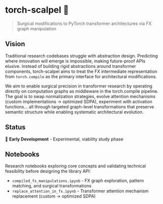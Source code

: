 # torch-scalpel 🔬

> Surgical modifications to PyTorch transformer architectures via FX graph manipulation

## Vision

Traditional research codebases struggle with abstraction design. Predicting where innovation will emerge is impossible, making future-proof APIs elusive. Instead of building rigid abstractions around transformer components, torch-scalpel aims to treat the FX intermediate representation from `torch.compile` as the primary interface for architectural modifications.

We aim to enable surgical precision in transformer research by operating directly on computation graphs as middleware in the torch.compile pipeline. The goal is to swap normalization strategies, evolve attention mechanisms (custom implementations → optimized SDPA), experiment with activation functions... all through targeted graph-level transformations that preserve semantic structure while enabling systematic architectural evolution.

## Status
🚧 **Early Development** - Experimental, viability study phase

## Notebooks
Research notebooks exploring core concepts and validating technical feasibility before designing the library API:
- `compiled_fx_manipulations.ipynb` - FX graph exploration, pattern matching, and surgical transformations
- `replace_attention_in_fx.ipynb` - Transformer attention mechanism replacement (custom → optimized SDPA)